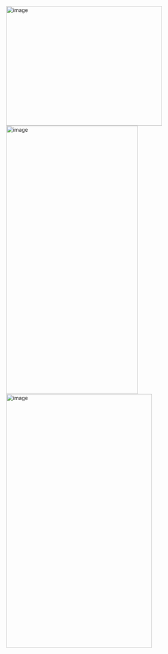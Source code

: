 <img width="418" height="321" alt="image" src="https://github.com/user-attachments/assets/18b5066e-a2dc-4392-a825-d522891c00a1" />
<br>
<img width="353" height="720" alt="image" src="https://github.com/user-attachments/assets/eca7a1bf-d669-4338-b4d5-fdab54dd58ca" />
<br>
<img width="391" height="681" alt="image" src="https://github.com/user-attachments/assets/1dfe41d1-c402-4f46-9eb5-51420b958a0e" />
